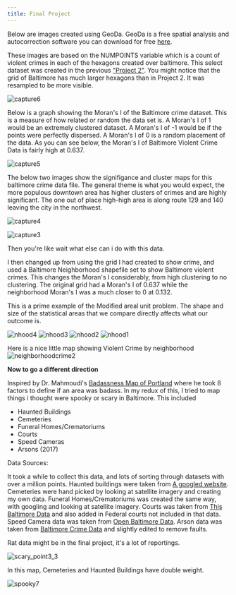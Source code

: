 ```yaml
---
title: Final Project
---
```




Below are images created using GeoDa. GeoDa is a free spatial analysis and autocorrection software you can download for free [here](http://geodacenter.github.io/download.html).

These images are based on the NUMPOINTS variable which is a count of violent crimes in each of the hexagons created over baltimore. This select dataset was created in the previous ["Project 2"](https://huntt1.github.io/Project2_BaltMap/Project2.html). You might notice that the grid of Baltimore has much larger hexagons than in Project 2. It was resampled to be more visible.

![capture6](https://user-images.githubusercontent.com/42807766/49627451-e1a24780-f9ac-11e8-850a-5f9c0f1beba4.PNG)


Below is a graph showing the Moran's I of the Baltimore crime dataset. This is a measure of how related or random the data set is. A Moran's I of 1 would be an extremely clustered dataset. A Moran's I of -1 would be if the points were perfectly dispersed. A Moran's I of 0 is a random placement of the data. As you can see below, the Moran's I of Baltimore Violent Crime Data is fairly high at 0.637. 

![capture5](https://user-images.githubusercontent.com/42807766/49627452-e1a24780-f9ac-11e8-8c40-7ddb379314f1.PNG)



The below two images show the signifigance and cluster maps for this baltimore crime data file. The general theme is what you would expect, the more populous downtown area has higher clusters of crimes and are highly significant. The one out of place high-high area is along route 129 and 140 leaving the city in the northwest. 

![capture4](https://user-images.githubusercontent.com/42807766/49627453-e1a24780-f9ac-11e8-865e-b2a7a820012b.PNG)


![capture3](https://user-images.githubusercontent.com/42807766/49627454-e1a24780-f9ac-11e8-8659-65d641d5c02a.PNG)


Then you're like wait what else can i do with this data. 

I then changed up from using the grid I had created to show crime, and used a Baltimore Neighborhood shapefile set to show Baltimore violent crimes. This changes the Moran's I considerably, from high clustering to no clustering. The original grid had a Moran's I of 0.637 while the neighborhood Moran's I was a much closer to 0 at 0.132.

This is a prime example of the Modified areal unit problem. The shape and size of the statistical areas that we compare directly affects what our outcome is.


![nhood4](https://user-images.githubusercontent.com/42807766/49780459-9b1a5900-fcdc-11e8-9cc6-b041657a0345.PNG)
![nhood3](https://user-images.githubusercontent.com/42807766/49780460-9b1a5900-fcdc-11e8-9923-131290fac794.PNG)
![nhood2](https://user-images.githubusercontent.com/42807766/49780457-9b1a5900-fcdc-11e8-8c1f-730e04a8d270.PNG)
![nhood1](https://user-images.githubusercontent.com/42807766/49780458-9b1a5900-fcdc-11e8-9bf1-514372d095fb.PNG)


Here is a nice little map showing Violent Crime by neighborhood
![neighborhoodcrime2](https://user-images.githubusercontent.com/42807766/49778670-3c50e180-fcd4-11e8-96b5-9c3ec35e1751.png)

<b> Now to go a different direction </b>

Inspired by Dr. Mahmoudi's [Badassness Map of Portland](http://dillonm.io/files/PortlandBadassnessMap2011March.pdf) where he took 8 factors to define if an area was badass.
In my redux of this, I tried to map things i thought were spooky or scary in Baltimore. 
This included
- Haunted Buildings
- Cemeteries
- Funeral Homes/Crematoriums
- Courts
- Speed Cameras
- Arsons (2017)

<medium> Data Sources: </medium>

It took a while to collect this data, and lots of sorting through datasets with over a million points. Haunted buildings were taken from [A googled website](https://www.hauntedrooms.com/top-11-haunted-places-baltimore-md). Cemeteries were hand picked by looking at satellite imagery and creating my own data. Funeral Homes/Crematoriums was created the same way, with googling and looking at satellite imagery. Courts was taken from [This Baltimore Data](https://catalog.data.gov/dataset/courthouses-86077) and also added in Federal courts not included in that data. Speed Camera data was taken from [Open Baltimore Data](https://data.baltimorecity.gov/Transportation/Baltimore-Fixed-Speed-Cameras/dz54-2aru). Arson data was taken from [Baltimore Crime Data](https://www.baltimorepolice.org/crime-stats/open-data) and slightly edited to remove faults.


Rat data might be in the final project, it's a lot of reportings.

![scary_point3_3](https://user-images.githubusercontent.com/42807766/49969720-36871600-fef7-11e8-8848-0d9f3603d77a.png)


In this map, Cemeteries and Haunted Buildings have double weight.

![spooky7](https://user-images.githubusercontent.com/42807766/49983310-f4c69180-ff2f-11e8-888e-cc8a4b9dc0e6.png)

